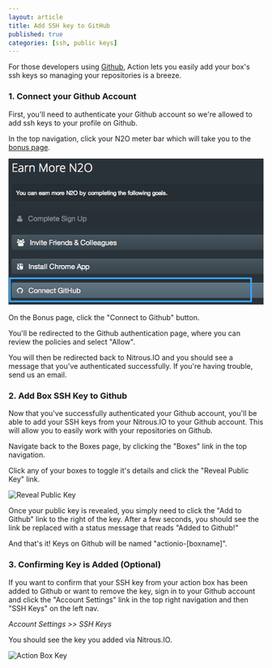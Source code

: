 ```yaml
---
layout: article
title: Add SSH key to GitHub
published: true
categories: [ssh, public keys]
---
```


For those developers using [Github](http://github.com), Action lets you easily add your box's ssh keys so managing your repositories is a breeze.

### 1. Connect your Github Account

First, you'll need to authenticate your Github account so we're allowed to add ssh keys to your profile on Github.

In the top navigation, click your N2O meter bar which will take you to the [bonus page](https://www.nitrous.io/app#/n2o/bonus).

![N2O Bonus Page](/images/articles/n2o-bonus-page-github.png)

On the Bonus page, click the "Connect to Github" button.

You'll be redirected to the Github authentication page, where you can review the policies and select "Allow".

You will then be redirected back to Nitrous.IO and you should see a message that you've authenticated successfully. If you're having trouble, send us an email.

### 2. Add Box SSH Key to Github

Now that you've successfully authenticated your Github account, you'll be able to add your SSH keys from your Nitrous.IO to your Github account.  This will allow you to easily work with your repositories on Github.

Navigate back to the Boxes page, by clicking the "Boxes" link in the top navigation.

Click any of your boxes to toggle it's details and click the "Reveal Public Key" link.

![Reveal Public Key](https://raw.github.com/action-io/action-assets/master/support/screenshots/reveal-public-key.png)

Once your public key is revealed, you simply need to click the "Add to Github" link to the right of the key.  After a few seconds, you should see the link be replaced with a status message that reads "Added to Github!"

And that's it! Keys on Github will be named "actionio-\[boxname\]".

### 3. Confirming Key is Added (Optional)

If you want to confirm that your SSH key from your action box has been added to Github or want to remove the key, sign in to your Github account and click the "Account Settings" link in the top right navigation and then "SSH Keys" on the left nav.

_Account Settings >> SSH Keys_

You should see the key you added via Nitrous.IO.

![Action Box Key](https://raw.github.com/action-io/action-assets/master/support/screenshots/github-action-key.png)

